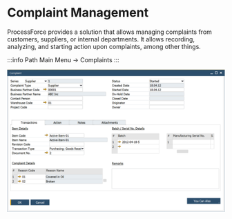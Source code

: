 # Complaint Management

ProcessForce provides a solution that allows managing complaints from customers, suppliers, or internal departments. It allows recording, analyzing, and starting action upon complaints, among other things. 

:::info Path
Main Menu → Complaints
:::

![Complaint](./media/complaint.png)

